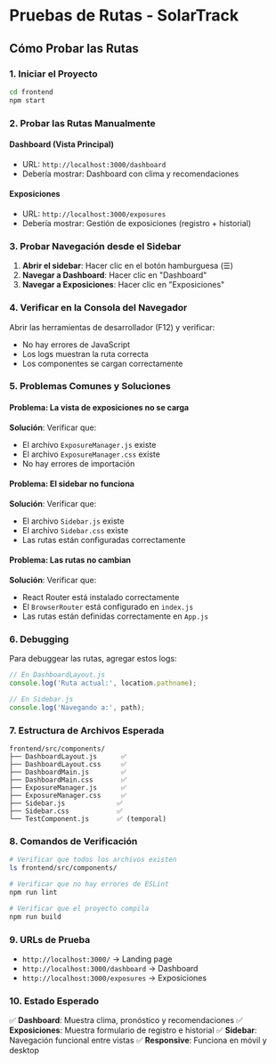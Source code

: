 # Pruebas de Rutas - SolarTrack

## Cómo Probar las Rutas

### 1. Iniciar el Proyecto
```bash
cd frontend
npm start
```

### 2. Probar las Rutas Manualmente

#### Dashboard (Vista Principal)
- URL: `http://localhost:3000/dashboard`
- Debería mostrar: Dashboard con clima y recomendaciones

#### Exposiciones
- URL: `http://localhost:3000/exposures`
- Debería mostrar: Gestión de exposiciones (registro + historial)

### 3. Probar Navegación desde el Sidebar

1. **Abrir el sidebar**: Hacer clic en el botón hamburguesa (☰)
2. **Navegar a Dashboard**: Hacer clic en "Dashboard"
3. **Navegar a Exposiciones**: Hacer clic en "Exposiciones"

### 4. Verificar en la Consola del Navegador

Abrir las herramientas de desarrollador (F12) y verificar:
- No hay errores de JavaScript
- Los logs muestran la ruta correcta
- Los componentes se cargan correctamente

### 5. Problemas Comunes y Soluciones

#### Problema: La vista de exposiciones no se carga
**Solución**: Verificar que:
- El archivo `ExposureManager.js` existe
- El archivo `ExposureManager.css` existe
- No hay errores de importación

#### Problema: El sidebar no funciona
**Solución**: Verificar que:
- El archivo `Sidebar.js` existe
- El archivo `Sidebar.css` existe
- Las rutas están configuradas correctamente

#### Problema: Las rutas no cambian
**Solución**: Verificar que:
- React Router está instalado correctamente
- El `BrowserRouter` está configurado en `index.js`
- Las rutas están definidas correctamente en `App.js`

### 6. Debugging

Para debuggear las rutas, agregar estos logs:

```javascript
// En DashboardLayout.js
console.log('Ruta actual:', location.pathname);

// En Sidebar.js
console.log('Navegando a:', path);
```

### 7. Estructura de Archivos Esperada

```
frontend/src/components/
├── DashboardLayout.js      ✅
├── DashboardLayout.css     ✅
├── DashboardMain.js        ✅
├── DashboardMain.css       ✅
├── ExposureManager.js      ✅
├── ExposureManager.css     ✅
├── Sidebar.js             ✅
├── Sidebar.css            ✅
└── TestComponent.js       ✅ (temporal)
```

### 8. Comandos de Verificación

```bash
# Verificar que todos los archivos existen
ls frontend/src/components/

# Verificar que no hay errores de ESLint
npm run lint

# Verificar que el proyecto compila
npm run build
```

### 9. URLs de Prueba

- `http://localhost:3000/` → Landing page
- `http://localhost:3000/dashboard` → Dashboard
- `http://localhost:3000/exposures` → Exposiciones

### 10. Estado Esperado

✅ **Dashboard**: Muestra clima, pronóstico y recomendaciones
✅ **Exposiciones**: Muestra formulario de registro e historial
✅ **Sidebar**: Navegación funcional entre vistas
✅ **Responsive**: Funciona en móvil y desktop 